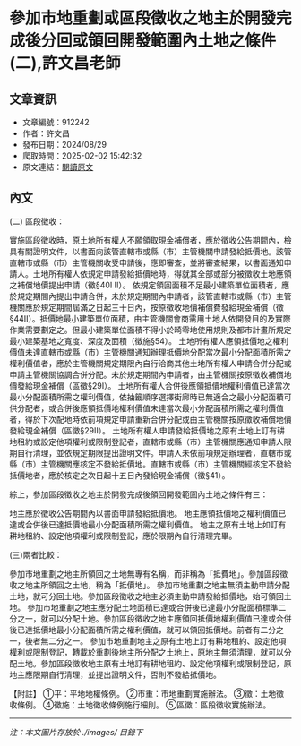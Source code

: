 # 參加市地重劃或區段徵收之地主於開發完成後分回或領回開發範圍內土地之條件(二),許文昌老師

## 文章資訊
- 文章編號：912242
- 作者：許文昌
- 發布日期：2024/08/29
- 爬取時間：2025-02-02 15:42:32
- 原文連結：[閱讀原文](https://real-estate.get.com.tw/Columns/detail.aspx?no=912242)

## 內文
(二)	區段徵收：

實施區段徵收時，原土地所有權人不願領取現金補償者，應於徵收公告期間內，檢具有關證明文件，以書面向該管直轄市或縣（市）主管機關申請發給抵價地。該管直轄市或縣（市）主管機關收受申請後，應即審查，並將審查結果，以書面通知申請人。土地所有權人依規定申請發給抵價地時，得就其全部或部分被徵收土地應領之補償地價提出申請（徵§40I II）。
依規定領回面積不足最小建築單位面積者，應於規定期間內提出申請合併，未於規定期間內申請者，該管直轄市或縣（市）主管機關應於規定期間屆滿之日起三十日內，按原徵收地價補償費發給現金補償（徵§44II）。抵價地最小建築單位面積，由主管機關會商需用土地人依開發目的及實際作業需要劃定之。但最小建築單位面積不得小於畸零地使用規則及都市計畫所規定最小建築基地之寬度、深度及面積（徵施§54）。
土地所有權人應領抵價地之權利價值未達直轄市或縣（市）主管機關通知辦理抵價地分配當次最小分配面積所需之權利價值者，應於主管機關規定期限內自行洽商其他土地所有權人申請合併分配或申請主管機關協調合併分配。未於規定期間內申請者，由主管機關按原徵收補償地價發給現金補償（區徵§29I）。
土地所有權人合併後應領抵價地權利價值已達當次最小分配面積所需之權利價值，依抽籤順序選擇街廓時已無適合之最小分配面積可供分配者，或合併後應領抵價地權利價值未達當次最小分配面積所需之權利價值者，得於下次配地時依前項規定申請重新合併分配或由主管機關按原徵收補償地價發給現金補償（區徵§29II）。
土地所有權人申請發給抵價地之原有土地上訂有耕地租約或設定他項權利或限制登記者，直轄市或縣（市）主管機關應通知申請人限期自行清理，並依規定期限提出證明文件。申請人未依前項規定辦理者，直轄市或縣（市）主管機關應核定不發給抵價地。直轄市或縣（市）主管機關經核定不發給抵價地者，應於核定之次日起十五日內發給現金補償（徵§41）。

綜上，參加區段徵收之地主於開發完成後領回開發範圍內土地之條件有三：

地主應於徵收公告期間內以書面申請發給抵價地。
地主應領抵價地之權利價值已達或合併後已達抵價地最小分配面積所需之權利價值。
地主之原有土地上如訂有耕地租約、設定他項權利或限制登記，應於限期內自行清理完畢。

 (三)兩者比較：

參加市地重劃之地主所領回之土地無專有名稱，而非稱為「抵費地」。參加區段徵收之地主所領回之土地，稱為「抵價地」。
參加市地重劃之地主無須主動申請分配土地，就可分回土地。參加區段徵收之地主必須主動申請發給抵價地，始可領回土地。
參加市地重劃之地主應分配土地面積已達或合併後已達最小分配面積標準二分之一，就可以分配土地。參加區段徵收之地主應領回抵價地權利價值已達或合併後已達抵價地最小分配面積所需之權利價值，就可以領回抵價地。前者有二分之一，後者無二分之一。
參加市地重劃地主之原有土地上訂有耕地租約、設定他項權利或限制登記，轉載於重劃後地主所分配之土地上，原地主無須清理，就可以分配土地。參加區段徵收地主原有土地訂有耕地租約、設定他項權利或限制登記，原地主應限期自行清理，並提出證明文件，否則不發給抵價地。

【附註】 ①平：平地地權條例。 ②市重：市地重劃實施辦法。 ③徵：土地徵收條例。 ④徵施：土地徵收條例施行細則。 ⑤區徵：區段徵收實施辦法。

---
*注：本文圖片存放於 ./images/ 目錄下*
